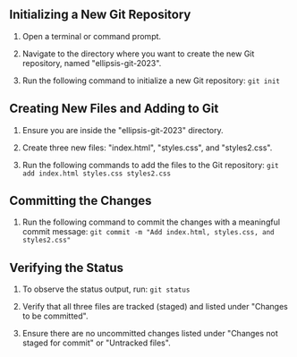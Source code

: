 ## Initializing a New Git Repository

1. Open a terminal or command prompt.

2. Navigate to the directory where you want to create the new Git repository, named "ellipsis-git-2023".

3. Run the following command to initialize a new Git repository:
   `git init`

## Creating New Files and Adding to Git

1. Ensure you are inside the "ellipsis-git-2023" directory.

2. Create three new files: "index.html", "styles.css", and "styles2.css".

3. Run the following commands to add the files to the Git repository:
   `git add index.html styles.css styles2.css`

## Committing the Changes

1. Run the following command to commit the changes with a meaningful commit message:
   `git commit -m "Add index.html, styles.css, and styles2.css"`

## Verifying the Status

1. To observe the status output, run:
   `git status`

2. Verify that all three files are tracked (staged) and listed under "Changes to be committed".

3. Ensure there are no uncommitted changes listed under "Changes not staged for commit" or "Untracked files".
